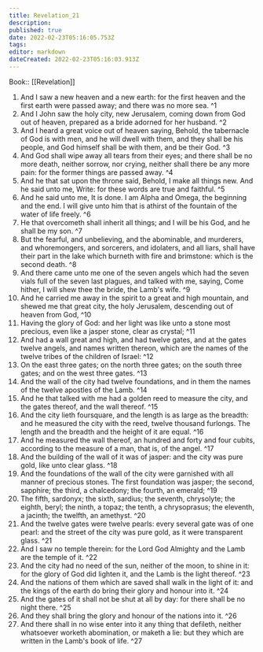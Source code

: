 ```yaml
---
title: Revelation_21
description: 
published: true
date: 2022-02-23T05:16:05.753Z
tags: 
editor: markdown
dateCreated: 2022-02-23T05:16:03.913Z
---
```


 Book:: [[Revelation]]
 1. And I saw a new heaven and a new earth: for the first heaven and the first earth were passed away; and there was no more sea. ^1
 2. And I John saw the holy city, new Jerusalem, coming down from God out of heaven, prepared as a bride adorned for her husband. ^2
 3. And I heard a great voice out of heaven saying, Behold, the tabernacle of God is with men, and he will dwell with them, and they shall be his people, and God himself shall be with them, and be their God. ^3
 4. And God shall wipe away all tears from their eyes; and there shall be no more death, neither sorrow, nor crying, neither shall there be any more pain: for the former things are passed away. ^4
 5. And he that sat upon the throne said, Behold, I make all things new. And he said unto me, Write: for these words are true and faithful. ^5
 6. And he said unto me, It is done. I am Alpha and Omega, the beginning and the end. I will give unto him that is athirst of the fountain of the water of life freely. ^6
 7. He that overcometh shall inherit all things; and I will be his God, and he shall be my son. ^7
 8. But the fearful, and unbelieving, and the abominable, and murderers, and whoremongers, and sorcerers, and idolaters, and all liars, shall have their part in the lake which burneth with fire and brimstone: which is the second death. ^8
 9. And there came unto me one of the seven angels which had the seven vials full of the seven last plagues, and talked with me, saying, Come hither, I will shew thee the bride, the Lamb's wife. ^9
 10. And he carried me away in the spirit to a great and high mountain, and shewed me that great city, the holy Jerusalem, descending out of heaven from God, ^10
 11. Having the glory of God: and her light was like unto a stone most precious, even like a jasper stone, clear as crystal; ^11
 12. And had a wall great and high, and had twelve gates, and at the gates twelve angels, and names written thereon, which are the names of the twelve tribes of the children of Israel: ^12
 13. On the east three gates; on the north three gates; on the south three gates; and on the west three gates. ^13
 14. And the wall of the city had twelve foundations, and in them the names of the twelve apostles of the Lamb. ^14
 15. And he that talked with me had a golden reed to measure the city, and the gates thereof, and the wall thereof. ^15
 16. And the city lieth foursquare, and the length is as large as the breadth: and he measured the city with the reed, twelve thousand furlongs. The length and the breadth and the height of it are equal. ^16
 17. And he measured the wall thereof, an hundred and forty and four cubits, according to the measure of a man, that is, of the angel. ^17
 18. And the building of the wall of it was of jasper: and the city was pure gold, like unto clear glass. ^18
 19. And the foundations of the wall of the city were garnished with all manner of precious stones. The first foundation was jasper; the second, sapphire; the third, a chalcedony; the fourth, an emerald; ^19
 20. The fifth, sardonyx; the sixth, sardius; the seventh, chrysolyte; the eighth, beryl; the ninth, a topaz; the tenth, a chrysoprasus; the eleventh, a jacinth; the twelfth, an amethyst. ^20
 21. And the twelve gates were twelve pearls: every several gate was of one pearl: and the street of the city was pure gold, as it were transparent glass. ^21
 22. And I saw no temple therein: for the Lord God Almighty and the Lamb are the temple of it. ^22
 23. And the city had no need of the sun, neither of the moon, to shine in it: for the glory of God did lighten it, and the Lamb is the light thereof. ^23
 24. And the nations of them which are saved shall walk in the light of it: and the kings of the earth do bring their glory and honour into it. ^24
 25. And the gates of it shall not be shut at all by day: for there shall be no night there. ^25
 26. And they shall bring the glory and honour of the nations into it. ^26
 27. And there shall in no wise enter into it any thing that defileth, neither whatsoever worketh abomination, or maketh a lie: but they which are written in the Lamb's book of life. ^27
